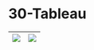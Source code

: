 # 30-Tableau

| <div class='tableauPlaceholder' id='viz1658436593446' style='position: relative'><noscript><a href='#'><img alt=' ' src='https:&#47;&#47;public.tableau.com&#47;static&#47;images&#47;No&#47;NonstopFlightsProjects&#47;Dashboard1&#47;1_rss.png' style='border: none' /></a></noscript><object class='tableauViz'  style='display:none;'><param name='host_url' value='https%3A%2F%2Fpublic.tableau.com%2F' /> <param name='embed_code_version' value='3' /> <param name='site_root' value='' /><param name='name' value='NonstopFlightsProjects&#47;Dashboard1' /><param name='tabs' value='yes' /><param name='toolbar' value='yes' /><param name='static_image' value='https:&#47;&#47;public.tableau.com&#47;static&#47;images&#47;No&#47;NonstopFlightsProjects&#47;Dashboard1&#47;1.png' /> <param name='animate_transition' value='yes' /><param name='display_static_image' value='yes' /><param name='display_spinner' value='yes' /><param name='display_overlay' value='yes' /><param name='display_count' value='yes' /><param name='language' value='en-US' /></object></div> | <div class='tableauPlaceholder' id='viz1658437552873' style='position: relative'><noscript><a href='https://public.tableau.com/app/profile/celikmuhammed/viz/2020W45DedicatedVideoGameSalesUnits_16582323979720/Dashboard1'><img alt=' ' src='https:&#47;&#47;public.tableau.com&#47;static&#47;images&#47;20&#47;2020W45DedicatedVideoGameSalesUnits_16582323979720&#47;Dashboard1&#47;1_rss.png' style='border: none' /></a></noscript><object class='tableauViz'  style='display:none;'><param name='host_url' value='https%3A%2F%2Fpublic.tableau.com%2F' /> <param name='embed_code_version' value='3' /> <param name='site_root' value='' /><param name='name' value='2020W45DedicatedVideoGameSalesUnits_16582323979720&#47;Dashboard1' /><param name='tabs' value='yes' /><param name='toolbar' value='yes' /><param name='static_image' value='https:&#47;&#47;public.tableau.com&#47;static&#47;images&#47;20&#47;2020W45DedicatedVideoGameSalesUnits_16582323979720&#47;Dashboard1&#47;1.png' /> <param name='animate_transition' value='yes' /><param name='display_static_image' value='yes' /><param name='display_spinner' value='yes' /><param name='display_overlay' value='yes' /><param name='display_count' value='yes' /><param name='language' value='en-US' /></object></div> |
|:-:|:-:|
